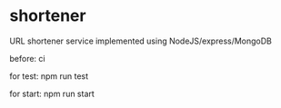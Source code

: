 # shortener
URL shortener service implemented using NodeJS/express/MongoDB

before:
    ci

for test: 
    npm run test

for start:
    npm run start